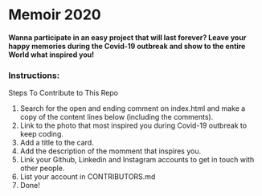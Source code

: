 # Memoir 2020

#### Wanna participate in an easy project that will last forever? Leave your happy memories during the Covid-19 outbreak and show to the entire World what inspired you!

### Instructions:

Steps To Contribute to This Repo

1. Search for the open and ending comment on index.html and make a copy of the content lines below (including the comments).
2. Link to the photo that most inspired you during Covid-19 outbreak to keep coding.
3. Add a title to the card.
4. Add the description of the momment that inspires you.
5. Link your Github, Linkedin and Instagram accounts to get in touch with other people.
6. List your account in CONTRIBUTORS.md
7. Done!
